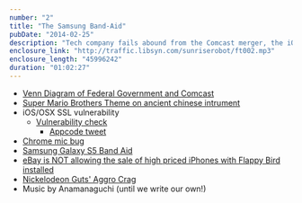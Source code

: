 ```yaml
---
number: "2"
title: "The Samsung Band-Aid"
pubDate: "2014-02-25"
description: "Tech company fails abound from the Comcast merger, the iOS/OSX SSL vulnerability, and the all new Samsung rip-off-of-everything-apple-is-doing. Followup on Ender's Game and Flappy Bird."
enclosure_link: "http://traffic.libsyn.com/sunriserobot/ft002.mp3"
enclosure_length: "45996242"
duration: "01:02:27"
---
```



- [Venn Diagram of Federal Government and Comcast](http://www.muninetworks.org/content/dc-revolving-door-comcast-and-campaign-finance-reform)
- [Super Mario Brothers Theme on ancient chinese intrument](http://www.theverge.com/2014/2/22/5437334/hear-the-super-mario-bros-theme-played-on-an-ancient-chinese-instrument)
- iOS/OSX SSL vulnerability
  - [Vulnerability check](https://gotofail.com/)
    - [Appcode tweet](https://twitter.com/appcode/status/437896886649757696)
- [Chrome mic bug](http://www.theverge.com/2014/1/21/5332316/chrome-exploit-lets-websites-keep-listening-after-you-close-the-tab)
- [Samsung Galaxy S5 Band Aid](https://plus.google.com/+MarquesBrownlee/posts/4MMKEZdxqH5)
- [eBay is NOT allowing the sale of high priced iPhones with Flappy Bird installed](http://community.ebay.com/t5/Technical-Issues/eBay-not-allowing-iPhones-with-Flappy-Bird-included-as-an-app/qaq-p/19522849)
- [Nickelodeon Guts' Aggro Crag](/content/images/2014/Feb/il_fullxfull_19210201.jpg)
- Music by Anamanaguchi (until we write our own!)
